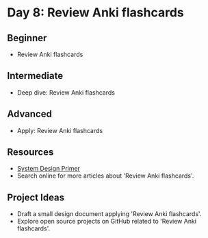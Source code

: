 # Day 8: Review Anki flashcards

## Beginner
- Review Anki flashcards

## Intermediate
- Deep dive: Review Anki flashcards

## Advanced
- Apply: Review Anki flashcards

## Resources
- [System Design Primer](https://github.com/donnemartin/system-design-primer#anki-flashcards)
- Search online for more articles about 'Review Anki flashcards'.

## Project Ideas
- Draft a small design document applying 'Review Anki flashcards'.
- Explore open source projects on GitHub related to 'Review Anki flashcards'.
